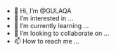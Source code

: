 - 👋 Hi, I’m @GULAQA
- 👀 I’m interested in ...
- 🌱 I’m currently learning ...
- 💞️ I’m looking to collaborate on ...
- 📫 How to reach me ...

<!---
GULAQA/GULAQA is a ✨ special ✨ repository because its `README.md` (this file) appears on your GitHub profile.
You can click the Preview link to take a look at your changes.
--->
